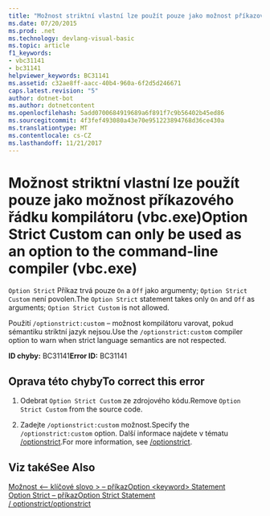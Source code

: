 ```yaml
---
title: "Možnost striktní vlastní lze použít pouze jako možnost příkazového řádku kompilátoru (vbc.exe)"
ms.date: 07/20/2015
ms.prod: .net
ms.technology: devlang-visual-basic
ms.topic: article
f1_keywords:
- vbc31141
- bc31141
helpviewer_keywords: BC31141
ms.assetid: c32ae8ff-aacc-40b4-960a-6f2d5d246671
caps.latest.revision: "5"
author: dotnet-bot
ms.author: dotnetcontent
ms.openlocfilehash: 5add0700684919689a6f891f7c9b56402b45ed86
ms.sourcegitcommit: 4f3fef493080a43e70e951223894768d36ce430a
ms.translationtype: MT
ms.contentlocale: cs-CZ
ms.lasthandoff: 11/21/2017
---
```

# <a name="option-strict-custom-can-only-be-used-as-an-option-to-the-command-line-compiler-vbcexe"></a><span data-ttu-id="d0f7a-102">Možnost striktní vlastní lze použít pouze jako možnost příkazového řádku kompilátoru (vbc.exe)</span><span class="sxs-lookup"><span data-stu-id="d0f7a-102">Option Strict Custom can only be used as an option to the command-line compiler (vbc.exe)</span></span>
<span data-ttu-id="d0f7a-103">`Option Strict` Příkaz trvá pouze `On` a `Off` jako argumenty; `Option Strict Custom` není povolen.</span><span class="sxs-lookup"><span data-stu-id="d0f7a-103">The `Option Strict` statement takes only `On` and `Off` as arguments; `Option Strict Custom` is not allowed.</span></span>  
  
 <span data-ttu-id="d0f7a-104">Použití `/optionstrict:custom` – možnost kompilátoru varovat, pokud sémantiku striktní jazyk nejsou.</span><span class="sxs-lookup"><span data-stu-id="d0f7a-104">Use the `/optionstrict:custom` compiler option to warn when strict language semantics are not respected.</span></span>  
  
 <span data-ttu-id="d0f7a-105">**ID chyby:** BC31141</span><span class="sxs-lookup"><span data-stu-id="d0f7a-105">**Error ID:** BC31141</span></span>  
  
## <a name="to-correct-this-error"></a><span data-ttu-id="d0f7a-106">Oprava této chyby</span><span class="sxs-lookup"><span data-stu-id="d0f7a-106">To correct this error</span></span>  
  
1.  <span data-ttu-id="d0f7a-107">Odebrat `Option Strict Custom` ze zdrojového kódu.</span><span class="sxs-lookup"><span data-stu-id="d0f7a-107">Remove `Option Strict Custom` from the source code.</span></span>  
  
2.  <span data-ttu-id="d0f7a-108">Zadejte `/optionstrict:custom` možnost.</span><span class="sxs-lookup"><span data-stu-id="d0f7a-108">Specify the `/optionstrict:custom` option.</span></span> <span data-ttu-id="d0f7a-109">Další informace najdete v tématu [/optionstrict](../../visual-basic/reference/command-line-compiler/optionstrict.md).</span><span class="sxs-lookup"><span data-stu-id="d0f7a-109">For more information, see [/optionstrict](../../visual-basic/reference/command-line-compiler/optionstrict.md).</span></span>  
  
## <a name="see-also"></a><span data-ttu-id="d0f7a-110">Viz také</span><span class="sxs-lookup"><span data-stu-id="d0f7a-110">See Also</span></span>  
 [<span data-ttu-id="d0f7a-111">Možnost \<– klíčové slovo > – příkaz</span><span class="sxs-lookup"><span data-stu-id="d0f7a-111">Option \<keyword> Statement</span></span>](../../visual-basic/language-reference/statements/option-keyword-statement.md)  
 [<span data-ttu-id="d0f7a-112">Option Strict – příkaz</span><span class="sxs-lookup"><span data-stu-id="d0f7a-112">Option Strict Statement</span></span>](../../visual-basic/language-reference/statements/option-strict-statement.md)  
 [<span data-ttu-id="d0f7a-113">/ optionstrict</span><span class="sxs-lookup"><span data-stu-id="d0f7a-113">/optionstrict</span></span>](../../visual-basic/reference/command-line-compiler/optionstrict.md)
